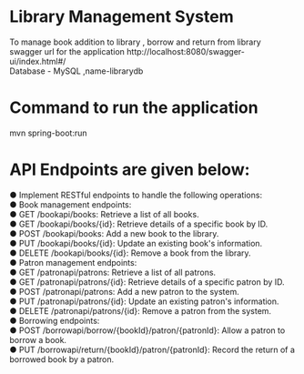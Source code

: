 # Library Management System
To manage book addition to library , borrow and return from library<br />
swagger url for the application http://localhost:8080/swagger-ui/index.html#/<br />
Database - MySQL ,name-librarydb<br />
# Command to run the application <br />
mvn spring-boot:run<br />
# API Endpoints are given below: <br />
● Implement RESTful endpoints to handle the following operations:<br />
● Book management endpoints:<br />
● GET /bookapi/books: Retrieve a list of all books.<br />
● GET /bookapi/books/{id}: Retrieve details of a specific book by ID.<br />
● POST /bookapi/books: Add a new book to the library.<br />
● PUT /bookapi/books/{id}: Update an existing book's information.<br />
● DELETE /bookapi/books/{id}: Remove a book from the library.<br />
● Patron management endpoints:<br />
● GET /patronapi/patrons: Retrieve a list of all patrons.<br />
● GET /patronapi/patrons/{id}: Retrieve details of a specific patron by ID.<br />
● POST /patronapi/patrons: Add a new patron to the system.<br />
● PUT /patronapi/patrons/{id}: Update an existing patron's information.<br />
● DELETE /patronapi/patrons/{id}: Remove a patron from the system.<br />
● Borrowing endpoints:<br />
● POST /borrowapi/borrow/{bookId}/patron/{patronId}: Allow a patron to borrow a book.<br />
● PUT /borrowapi/return/{bookId}/patron/{patronId}: Record the return of a borrowed book by a patron.<br />
